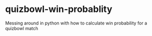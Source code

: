 # quizbowl-win-probablity
Messing around in python with how to calculate win probability for a quizbowl match
